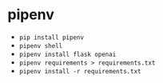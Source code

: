 # pipenv
* `pip install pipenv`
* `pipenv shell`
* `pipenv install flask openai`
* `pipenv requirements > requirements.txt`
* `pipenv install -r requirements.txt`
